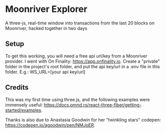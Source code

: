 # Moonriver Explorer
A three-js, real-time window into transactions from the last 20 blocks on Moonriver, hacked together in two days

## Setup
To get this working, you will need a free api url/key from a Moonriver provider. I went with On Finality: https://app.onfinality.io. Create a "private" folder in the project's root folder, and put the api key/url in a .env file in this folder. E.g.: WS_URL=[your api key/url]

## Credits
This was my first time using three.js, and the following examples were immensely useful: https://docs.pmnd.rs/react-three-fiber/getting-started/examples.

Thanks is also due to Anastasia Goodwin for her "twinkling stars" codepen: https://codepen.io/agoodwin/pen/NMJoER.
